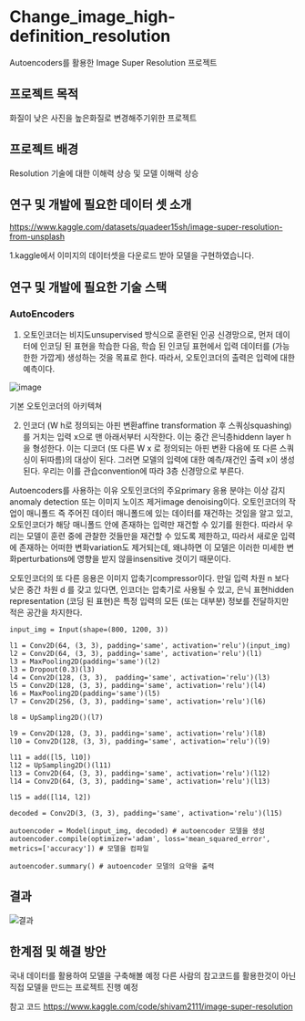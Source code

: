 # Change_image_high-definition_resolution
Autoencoders를 활용한 Image Super Resolution 프로젝트

## 프로젝트 목적
화질이 낮은 사진을 높은화질로 변경해주기위한 프로젝트

## 프로젝트 배경
Resolution 기술에 대한 이해력 상승 및 모델 이해력 상승

## 연구 및 개발에 필요한 데이터 셋 소개
https://www.kaggle.com/datasets/quadeer15sh/image-super-resolution-from-unsplash

1.kaggle에서 이미지의 데이터셋을 다운로드 받아 모델을 구현하였습니다.


## 연구 및 개발에 필요한 기술 스택
### AutoEncoders
1. 오토인코더는 비지도unsupervised 방식으로 훈련된 인공 신경망으로, 먼저 데이터에 인코딩 된 표현을 학습한 다음, 학습 된 인코딩 표현에서 입력 데이터를 (가능한한 가깝게) 생성하는 것을 목표로 한다. 따라서, 오토인코더의 출력은 입력에 대한 예측이다.

![image](https://user-images.githubusercontent.com/97720878/204270831-89c21cf3-436d-4803-9912-729de383718f.png)

기본 오토인코더의 아키텍쳐


2. 인코더 (W h로 정의되는 아핀 변환affine transformation 후 스쿼싱squashing)를 거치는 입력 x으로 맨 아래서부터 시작한다. 이는 중간 은닉층hiddenn layer h을 형성한다.
이는 디코더 (또 다른 W x  로 정의되는 아핀 변환 다음에 또 다른 스쿼싱이 뒤따름)의 대상이 된다. 그러면 모델의 입력에 대한 예측/재건인 출력 x이 생성된다.
우리는 이를 관습convention에 따라 3층 신경망으로 부른다.

  
Autoencoders를 사용하는 이유
오토인코더의 주요primary 응용 분야는 이상 감지anomaly detection 또는 이미지 노이즈 제거image denoising이다.
오토인코더의 작업이 매니폴드 즉 주어진 데이터 매니폴드에 있는 데이터를 재건하는 것임을 알고 있고,
오토인코더가 해당 매니폴드 안에 존재하는 입력만 재건할 수 있기를 원한다.
따라서 우리는 모델이 훈련 중에 관찰한 것들만을 재건할 수 있도록 제한하고,
따라서 새로운 입력에 존재하는 어떠한 변화variation도 제거되는데,
왜냐하면 이 모델은 이러한 미세한 변화perturbations에 영향을 받지 않을insensitive 것이기 때문이다.

오토인코더의 또 다른 응용은 이미지 압축기compressor이다.
만일 입력 차원 n 보다 낮은 중간 차원 d 를 갖고 있다면,
인코더는 압축기로 사용될 수 있고, 은닉 표현hidden representation (코딩 된 표현)은 특정 입력의 모든 (또는 대부분) 정보를 전달하지만 적은 공간을 차지한다.

      
```Python3
input_img = Input(shape=(800, 1200, 3))

l1 = Conv2D(64, (3, 3), padding='same', activation='relu')(input_img)
l2 = Conv2D(64, (3, 3), padding='same', activation='relu')(l1)
l3 = MaxPooling2D(padding='same')(l2)
l3 = Dropout(0.3)(l3)
l4 = Conv2D(128, (3, 3),  padding='same', activation='relu')(l3)
l5 = Conv2D(128, (3, 3), padding='same', activation='relu')(l4)
l6 = MaxPooling2D(padding='same')(l5)
l7 = Conv2D(256, (3, 3), padding='same', activation='relu')(l6)

l8 = UpSampling2D()(l7)

l9 = Conv2D(128, (3, 3), padding='same', activation='relu')(l8)
l10 = Conv2D(128, (3, 3), padding='same', activation='relu')(l9)

l11 = add([l5, l10])
l12 = UpSampling2D()(l11)
l13 = Conv2D(64, (3, 3), padding='same', activation='relu')(l12)
l14 = Conv2D(64, (3, 3), padding='same', activation='relu')(l13)

l15 = add([l14, l2])

decoded = Conv2D(3, (3, 3), padding='same', activation='relu')(l15)

autoencoder = Model(input_img, decoded) # autoencoder 모델을 생성
autoencoder.compile(optimizer='adam', loss='mean_squared_error', metrics=['accuracy']) # 모델을 컴파일

autoencoder.summary() # autoencoder 모델의 요약을 출력
```


## 결과
![결과](https://user-images.githubusercontent.com/97720878/205232531-7e81d409-c190-4380-92e7-4132597613eb.png)

## 한계점 및 해결 방안
국내 데이터를 활용하여 모델을 구축해볼 예정
다른 사람의 참고코드를 활용한것이 아닌 직접 모델을 만드는 프로젝트 진행 예정


참고 코드
https://www.kaggle.com/code/shivam2111/image-super-resolution
